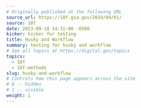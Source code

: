 ```yaml
---
# Originally published at the following URL
source_url: https://18f.gsa.gov/2019/04/01/
source: 18f
date: 2023-09-18 14:31:00 -0500
kicker: kicker for testing
title: Husky and Workflow
summary: testing for husky and workflow
# See all topics at https://digital.gov/topics
topics:
  - 18f
  - 18f-methods
slug: husky-and-workflow
# Controls how this page appears across the site
# 0 -- hidden
# 1 -- visible
weight: 1
---
```


